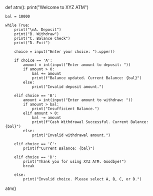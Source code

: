 def atm():
    print("Welcome to XYZ ATM")

    bal = 10000 
    
    while True:
        print("\nA. Deposit")
        print("B. Withdraw")
        print("C. Balance Check")
        print("D. Exit")
        
        choice = input("Enter your choice: ").upper()

        if choice == 'A':
            amount = int(input("Enter amount to deposit: "))
            if amount > 0:
                bal += amount
                print(f"Balance updated. Current Balance: {bal}")
            else:
                print("Invalid deposit amount.")
        
        elif choice == 'B':
            amount = int(input("Enter amount to withdraw: "))
            if amount > bal:
                print("Insufficient Balance.")
            elif amount > 0:
                bal -= amount
                print(f"Cash Withdrawal Successful. Current Balance: {bal}")
            else:
                print("Invalid withdrawal amount.")
        
        elif choice == 'C':
            print(f"Current Balance: {bal}")
        
        elif choice == 'D':
            print("Thank you for using XYZ ATM. Goodbye!")
            break
        
        else:
            print("Invalid choice. Please select A, B, C, or D.")

atm()
